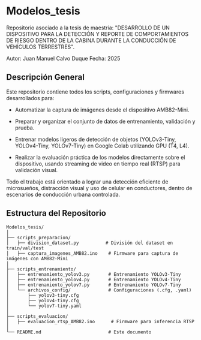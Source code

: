 # Modelos_tesis
Repositorio asociado a la tesis de maestría:
"DESARROLLO DE UN DISPOSITIVO PARA LA DETECCIÓN Y REPORTE DE COMPORTAMIENTOS DE RIESGO DENTRO DE LA CABINA DURANTE LA CONDUCCIÓN DE VEHÍCULOS TERRESTRES".

Autor: Juan Manuel Calvo Duque
Fecha: 2025

## Descripción General
Este repositorio contiene todos los scripts, configuraciones y firmwares desarrollados para:

* Automatizar la captura de imágenes desde el dispositivo AMB82-Mini.

* Preparar y organizar el conjunto de datos de entrenamiento, validación y prueba.

* Entrenar modelos ligeros de detección de objetos (YOLOv3-Tiny, YOLOv4-Tiny, YOLOv7-Tiny) en Google Colab utilizando GPU (T4, L4).
  
* Realizar la evaluación práctica de los modelos directamente sobre el dispositivo, usando streaming de video en tiempo real (RTSP) para validación visual.

Todo el trabajo está orientado a lograr una detección eficiente de microsueños, distracción visual y uso de celular en conductores, dentro de escenarios de conducción urbana controlada.

## Estructura del Repositorio

```plaintext
Modelos_tesis/
│
├── scripts_preparacion/
│   ├── division_dataset.py          # División del dataset en train/val/test
│   ├── captura_imagenes_AMB82.ino    # Firmware para captura de imágenes con AMB82-Mini
│
├── scripts_entrenamiento/
│   ├── entrenamiento_yolov3.py       # Entrenamiento YOLOv3-Tiny
│   ├── entrenamiento_yolov4.py       # Entrenamiento YOLOv4-Tiny
│   ├── entrenamiento_yolov7.py       # Entrenamiento YOLOv7-Tiny
│   └── archivos_config/              # Configuraciones (.cfg, .yaml)
│       ├── yolov3-tiny.cfg
│       ├── yolov4-tiny.cfg
│       └── yolov7-tiny.yaml
│
├── scripts_evaluacion/
│   ├── evaluacion_rtsp_AMB82.ino      # Firmware para inferencia RTSP
│
└── README.md                         # Este documento




